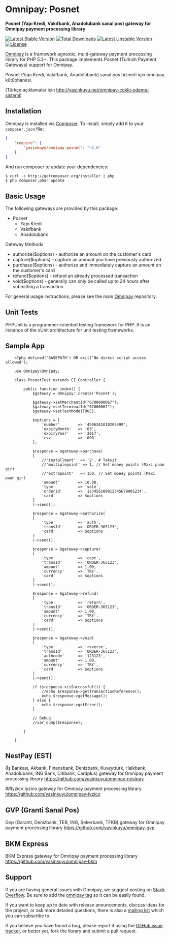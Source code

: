 # Omnipay: Posnet

**Posnet (Yapı Kredi, Vakıfbank, Anadolubank sanal pos) gateway for Omnipay payment processing library**

[![Latest Stable Version](https://poser.pugx.org/yasinkuyu/omnipay-posnet/v/stable)](https://packagist.org/packages/yasinkuyu/omnipay-posnet) 
[![Total Downloads](https://poser.pugx.org/yasinkuyu/omnipay-posnet/downloads)](https://packagist.org/packages/yasinkuyu/omnipay-posnet) 
[![Latest Unstable Version](https://poser.pugx.org/yasinkuyu/omnipay-posnet/v/unstable)](https://packagist.org/packages/yasinkuyu/omnipay-posnet) 
[![License](https://poser.pugx.org/yasinkuyu/omnipay-posnet/license)](https://packagist.org/packages/yasinkuyu/omnipay-posnet)

[Omnipay](https://github.com/thephpleague/omnipay) is a framework agnostic, multi-gateway payment
processing library for PHP 5.3+. This package implements Posnet (Turkish Payment Gateways) support for Omnipay.


Posnet (Yapı Kredi, Vakıfbank, Anadolubank) sanal pos hizmeti için omnipay kütüphanesi.

(Türkçe açıklamalar için http://yasinkuyu.net/omnipay-coklu-odeme-sistemi)

## Installation

Omnipay is installed via [Composer](http://getcomposer.org/). To install, simply add it
to your `composer.json` file:

```json
{
    "require": {
        "yasinkuyu/omnipay-posnet": "~2.0"
    }
}
```

And run composer to update your dependencies:

    $ curl -s http://getcomposer.org/installer | php
    $ php composer.phar update

## Basic Usage

The following gateways are provided by this package:

* Posnet
    - Yapı Kredi
    - Vakıfbank
    - Anadolubank

Gateway Methods

* authorize($options) - authorize an amount on the customer's card
* capture($options) - capture an amount you have previously authorized
* purchase($options) - authorize and immediately capture an amount on the customer's card
* refund($options) - refund an already processed transaction
* void($options) - generally can only be called up to 24 hours after submitting a transaction

For general usage instructions, please see the main [Omnipay](https://github.com/thephpleague/omnipay)
repository.

## Unit Tests

PHPUnit is a programmer-oriented testing framework for PHP. It is an instance of the xUnit architecture for unit testing frameworks.

## Sample App
        <?php defined('BASEPATH') OR exit('No direct script access allowed');

        use Omnipay\Omnipay;

        class PosnetTest extends CI_Controller {

            public function index() {
                $gateway = Omnipay::create('Posnet');

                $gateway->setMerchantId("6700000067");
                $gateway->setTerminalId("67000067");
                $gateway->setTestMode(TRUE);

                $options = [
                    'number'        => '4506341010205499',
                    'expiryMonth'   => '03',
                    'expiryYear'    => '2017',
                    'cvv'           => '000'
                ];

                $response = $gateway->purchase(
                [
                    //'installment'  => '2', # Taksit
                    //'multiplepoint' => 1, // Set money points (Maxi puan gir)
                    //'extrapoint'   => 150, // Set money points (Maxi puan gir)
                    'amount'        => 10.00,
                    'type'          => 'sale',
                    'orderid'       => '1s3456z89012345678901234',
                    'card'          => $options
                ]
                )->send();

                $response = $gateway->authorize(
                [
                    'type'          => 'auth',
                    'transId'       => 'ORDER-365123',
                    'card'          => $options
                ]
                )->send();

                $response = $gateway->capture(
                [
                    'type'          => 'capt',
                    'transId'       => 'ORDER-365123',
                    'amount'        => 1.00,
                    'currency'      => 'TRY',
                    'card'          => $options
                ]
                )->send();

                $response = $gateway->refund(
                [
                    'type'          => 'return',
                    'transId'       => 'ORDER-365123',
                    'amount'        => 1.00,
                    'currency'      => 'TRY',
                    'card'          => $options
                ]
                )->send();

                $response = $gateway->void(
                [
                    'type'          => 'reverse',
                    'transId'       => 'ORDER-365123',
                    'authcode'      => '123123',
                    'amount'        => 1.00,
                    'currency'      => 'TRY',
                    'card'          => $options
                ]
                )->send();

                if ($response->isSuccessful()) {
                    //echo $response->getTransactionReference();
                    echo $response->getMessage();
                } else {
                    echo $response->getError();
                }

                // Debug
                //var_dump($response);

            }

        }


## NestPay (EST)
(İş Bankası, Akbank, Finansbank, Denizbank, Kuveytturk, Halkbank, Anadolubank, ING Bank, Citibank, Cardplus) gateway for Omnipay payment processing library
https://github.com/yasinkuyu/omnipay-nestpay

##Iyzico
Iyzico gateway for Omnipay payment processing library
https://github.com/yasinkuyu/omnipay-iyzico

## GVP (Granti Sanal Pos)
Gvp (Garanti, Denizbank, TEB, ING, Şekerbank, TFKB) gateway for Omnipay payment processing library
https://github.com/yasinkuyu/omnipay-gvp

## BKM Express
BKM Express gateway for Omnipay payment processing library
https://github.com/yasinkuyu/omnipay-bkm


## Support

If you are having general issues with Omnipay, we suggest posting on
[Stack Overflow](http://stackoverflow.com/). Be sure to add the
[omnipay tag](http://stackoverflow.com/questions/tagged/omnipay) so it can be easily found.

If you want to keep up to date with release anouncements, discuss ideas for the project, or ask more detailed questions, there is also a [mailing list](https://groups.google.com/forum/#!forum/omnipay) which
you can subscribe to.

If you believe you have found a bug, please report it using the [GitHub issue tracker](https://github.com/yasinkuyu/omnipay-posnet/issues),
or better yet, fork the library and submit a pull request.
